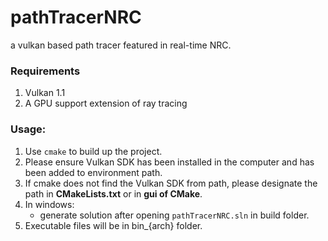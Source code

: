 # pathTracerNRC
a vulkan based path tracer featured in real-time NRC.

### Requirements
1. Vulkan 1.1
2. A GPU support extension of ray tracing

### Usage:

1. Use `cmake` to build up the project.
2. Please ensure Vulkan SDK has been installed in the computer and has been added to environment path.
3. If cmake does not find the Vulkan SDK from path, please designate the path in **CMakeLists.txt** or in **gui of CMake**.
4. In windows: 
    - generate solution after opening `pathTracerNRC.sln` in build folder.
5. Executable files will be in bin_{arch} folder.